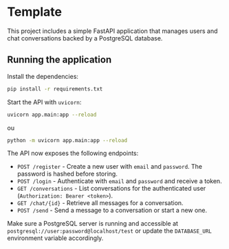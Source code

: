 # Template

This project includes a simple FastAPI application that manages users and chat conversations backed by a PostgreSQL database.

## Running the application

Install the dependencies:

```bash
pip install -r requirements.txt
```

Start the API with `uvicorn`:

```bash
uvicorn app.main:app --reload
```

ou

```bash
python -m uvicorn app.main:app --reload
```

The API now exposes the following endpoints:

- `POST /register` - Create a new user with `email` and `password`. The password is hashed before storing.
- `POST /login` - Authenticate with `email` and `password` and receive a token.
- `GET /conversations` - List conversations for the authenticated user (`Authorization: Bearer <token>`).
- `GET /chat/{id}` - Retrieve all messages for a conversation.
- `POST /send` - Send a message to a conversation or start a new one.

Make sure a PostgreSQL server is running and accessible at `postgresql://user:password@localhost/test` or update the `DATABASE_URL` environment variable accordingly.